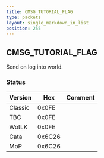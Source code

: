 ```yaml
---
title: CMSG_TUTORIAL_FLAG
type: packets
layout: single_markdown_in_list
position: 255
---
```


## CMSG_TUTORIAL_FLAG

Send on log into world.

### Status

Version    | Hex        | Comment
---------- | ---------- | ---------- 
Classic    | 0x0FE      |  
TBC        | 0x0FE      |  
WotLK      | 0x0FE      |  
Cata       | 0x6C26     |  
MoP        | 0x6C26     |  
